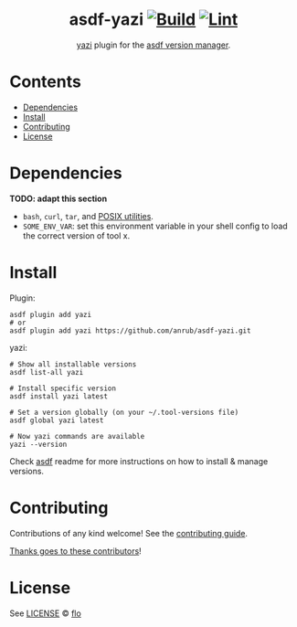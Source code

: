 <div align="center">

# asdf-yazi [![Build](https://github.com/anrub/asdf-yazi/actions/workflows/build.yml/badge.svg)](https://github.com/anrub/asdf-yazi/actions/workflows/build.yml) [![Lint](https://github.com/anrub/asdf-yazi/actions/workflows/lint.yml/badge.svg)](https://github.com/anrub/asdf-yazi/actions/workflows/lint.yml)

[yazi](https://yazi-rs.github.io/) plugin for the [asdf version manager](https://asdf-vm.com).

</div>

# Contents

- [Dependencies](#dependencies)
- [Install](#install)
- [Contributing](#contributing)
- [License](#license)

# Dependencies

**TODO: adapt this section**

- `bash`, `curl`, `tar`, and [POSIX utilities](https://pubs.opengroup.org/onlinepubs/9699919799/idx/utilities.html).
- `SOME_ENV_VAR`: set this environment variable in your shell config to load the correct version of tool x.

# Install

Plugin:

```shell
asdf plugin add yazi
# or
asdf plugin add yazi https://github.com/anrub/asdf-yazi.git
```

yazi:

```shell
# Show all installable versions
asdf list-all yazi

# Install specific version
asdf install yazi latest

# Set a version globally (on your ~/.tool-versions file)
asdf global yazi latest

# Now yazi commands are available
yazi --version
```

Check [asdf](https://github.com/asdf-vm/asdf) readme for more instructions on how to
install & manage versions.

# Contributing

Contributions of any kind welcome! See the [contributing guide](contributing.md).

[Thanks goes to these contributors](https://github.com/anrub/asdf-yazi/graphs/contributors)!

# License

See [LICENSE](LICENSE) © [flo](https://github.com/anrub/)
